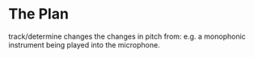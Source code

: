 # The Plan
track/determine changes the changes in pitch from: e.g. a monophonic instrument being played into the microphone.
